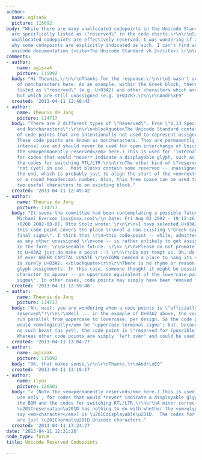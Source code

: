 ```yaml
---
author:
  name: agisaak
  picture: 115092
body: "While there are many unallocated codepoints in the Unicode Standard, some codepoints
  are specifically listed as \"reserved\" in the code charts.\r\n\r\nSince AFAIK all
  unallocated codepoints are effectively reserved, I was wondering if anyone knows
  why some codepoints are explicitly indicated as such. I can't find anything in the
  unicode documentation (<cite>The Unicode Standard v6.2</cite>).\r\n\r\nJust curious,\r\n\r\nAndr\xE9"
comments:
- author:
    name: agisaak
    picture: 115092
  body: "Hi Theunis,\r\n\r\nThanks for the response.\r\n\r\nI wasn't actually thinking
    of noncharacters here. As an example, within the Greek block, there are some characters
    listed as \"reserved\" (e.g. U+03A2) and other characters which are not so listed,
    but which are still unassigned (e.g. U+0378).\r\n\r\nAndr\xE9"
  created: '2013-04-11 12:48:43'
- author:
    name: Theunis de Jong
    picture: 114717
  body: "There are 2 different types of \"Reserved\". From \"2.13 Special Characters
    and Noncharacters\":\r\n\r\n<blockquote>The Unicode Standard contains a number
    of code points that are intentionally not used to represent assigned characters.
    These code points are known as noncharacters. They are permanently reserved for
    internal use and should never be used for open interchange of Unicode\r\ntext.</blockquote>\r\n\r\n(Note
    the <em>permanently reserved</em> here.) This is used for 'internal use only',
    for codes that would *never* indicate a displayable glyph, such as the BOM and
    the codes for switching RTL/LTR.\r\n\r\nThe other kind of \"reserved\" is simply
    'not (yet) in use'. Most blocks contain some reserved -- unassigned -- codes at
    the end, which is probably just to align the start of the <em>next</em> code block
    on a round hexadecimal number. Also, this free space can be used to add one or
    two useful characters to an existing block."
  created: '2013-04-11 12:49:42'
- author:
    name: Theunis de Jong
    picture: 114717
  body: "It seems the committee had been contemplating a possible future use for \"U+03A2\":\r\n\r\n<blockquote>From:
    Michael Everson (xxx@xxx.com)\r\n Date: Fri Aug 02 2002 - 19:12:46 EDT\r\nAt 11:13
    +0200 2002-08-01, Otto Stolz wrote: \r\n\r\n>I have selected U+03A2 with care:
    this code point covers the place \r\n>of a non-existing \"Greek capital letter
    final sigma\". I think that \r\n>this code-point -- while, admittedly, unsafe
    as any other unassigned \r\n>one -- is rather unlikely to get assigned a character,
    in the fore- \r\n>seeable future. \r\n> \r\n>Please do not promote an assignation
    to U+03A2 just do make a point :-) \r\n\r\nDo not tempt us. Oh, do not tempt us.
    If ever GREEK CAPITAL LUNATE \r\nSIGMA needed a place to hang its curvy hat, it
    is surely U+03A2. </blockquote>\r\n\r\nThere is no rhyme or reason to individual
    glyph assignments. In this case, someone thought it might be possible for a valid
    character to appear -- an uppercase equivalent of the lowercase pair \"final sigma/regular
    sigma\". In other cases, code points may simply have been removed from the specification."
  created: '2013-04-11 12:59:40'
- author:
    name: Theunis de Jong
    picture: 114717
  body: "Ah, wait: you are wondering when a code points is \"officially <em>declared</em>
    reserved\"!\r\n\r\nWell ... in the example of U+03A2 above, the codes clearly
    run parallel from uppercase to lowercase, per design. So the code point U+03A2
    would <em>logically</em> be 'uppercase terminal sigma'; but, because there is
    no such beast (as yet), the code point is \"reserved for (possible) future use\".
    Whereas other code points are simply 'left over' and could be used for anything."
  created: '2013-04-11 13:04:27'
- author:
    name: agisaak
    picture: 115092
  body: "OK, that makes sense.\r\n\r\nThanks,\r\nAndr\xE9"
  created: '2013-04-11 13:19:17'
- author:
    name: ilyaz
    picture: 126501
  body: "> (Note the <em>permanently reserved</em> here.) This is used for 'internal
    use only', for codes that would *never* indicate a displayable glyph, such as
    the BOM and the codes for switching RTL/LTR.\r\n\r\nA minor correction: Unicode
    \u201Creservation\u201D has nothing to do with whether the <em>glyph</em> (I would
    say <em>character</em>) is \u201Cdisplayable\u201D.  The codes for switching RTL/LTR
    are just \u201Cnormal\u201D Unicode characters."
  created: '2013-04-11 17:24:27'
date: '2013-04-11 12:31:26'
node_type: forum
title: Unicode Reserved Codepoints

---
```

